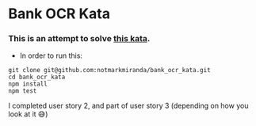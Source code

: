 # Bank OCR Kata

### This is an attempt to solve [this kata](https://github.com/testdouble/contributing-tests/wiki/Bank-OCR-kata).

- In order to run this:
```
git clone git@github.com:notmarkmiranda/bank_ocr_kata.git
cd bank_ocr_kata
npm install
npm test
```

I completed user story 2, and part of user story 3 (depending on how you look at it 😅)